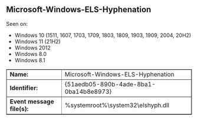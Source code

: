 ## Microsoft-Windows-ELS-Hyphenation

Seen on:
* Windows 10 (1511, 1607, 1703, 1709, 1803, 1809, 1903, 1909, 2004, 20H2)
* Windows 11 (21H2)
* Windows 2012
* Windows 8.0
* Windows 8.1

<table border="1" class="docutils">
  <tbody>
    <tr>
      <td><b>Name:</b></td>
      <td>Microsoft-Windows-ELS-Hyphenation</td>
    </tr>
    <tr>
      <td><b>Identifier:</b></td>
      <td>{51aedb05-890b-4ade-8ba1-0ba14b8e8973}</td>
    </tr>
    <tr>
      <td><b>Event message file(s):</b></td>
      <td>%systemroot%\system32\elshyph.dll</td>
    </tr>
  </tbody>
</table>

&nbsp;


